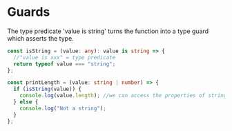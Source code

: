 # Guards

The type predicate 'value is string' turns the function into a type guard which asserts the type.

```ts
const isString = (value: any): value is string => {
  //"value is xxx" = type predicate
  return typeof value === "string";
};

const printLength = (value: string | number) => {
  if (isString(value)) {
    console.log(value.length); //we can access the properties of string after asserting with the guard
  } else {
    console.log("Not a string");
  }
};
```
